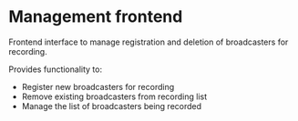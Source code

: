 # Management frontend

Frontend interface to manage registration and deletion of broadcasters for recording.

Provides functionality to:
- Register new broadcasters for recording
- Remove existing broadcasters from recording list
- Manage the list of broadcasters being recorded
